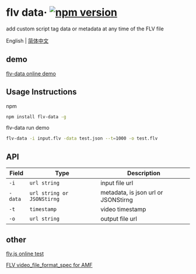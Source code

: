 # flv data&middot; [![npm version](https://img.shields.io/npm/v/flv-data)](https://www.npmjs.com/package/flv-data)

add custom script tag data or metadata at any time of the FLV file

English | [简体中文](./README.zh-CN.md)

##  demo
[flv-data online demo](https://zhuguibiao.github.io/flv-data)

## Usage Instructions
npm

```bash
npm install flv-data -g
```

flv-data run demo
``` bash
flv-data -i input.flv -data test.json --t=1000 -o test.flv
```  

## API

| Field   | Type                       | Description                      |
| ------- | -------------------------- | -------------------------------- |
| `-i`    | `url string`               | input file url|
| `-data` | `url string or JSONStirng` | metadata, is json url  or JSONStirng |
| `-t`    | `timestamp`                | video timestamp |
| `-o`    | `url string`               | output file url


## other
[flv.js online test](http://bilibili.github.io/flv.js/demo/)

[FLV video_file_format_spec for AMF](https://rtmp.veriskope.com/pdf/video_file_format_spec_v10.pdf)
